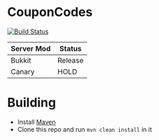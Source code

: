 CouponCodes
===========

[![Build Status](https://travis-ci.org/AngrySoundTech/CouponCodes.svg?branch=master)](https://travis-ci.org/AngrySoundTech/CouponCodes)
 
| Server Mod | Status  |
| ---------- | ------  |
| Bukkit     | Release |
| Canary     | HOLD    |

Building
========

* Install [Maven](http://maven.apache.org/download.cgi)
* Clone this repo and run `mvn clean install` in it
